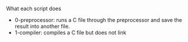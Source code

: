 What each script does

- 0-preprocessor: runs a C file through the preprocessor and save the result into another file.
- 1-compiler: compiles a C file but does not link
